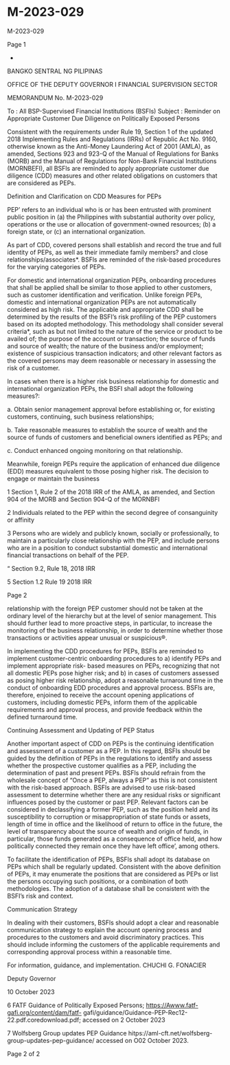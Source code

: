 # M-2023-029

M-2023-029

Page 1

*

BANGKO SENTRAL NG PILIPINAS

OFFICE OF THE DEPUTY GOVERNOR I FINANCIAL SUPERVISION SECTOR

MEMORANDUM No. M-2023-029

To : All BSP-Supervised Financial Institutions (BSFIs) Subject : Reminder on Appropriate Customer Due Diligence on Politically Exposed Persons

Consistent with the requirements under Rule 19, Section 1 of the updated 2018 Implementing Rules and Regulations (IRRs) of Republic Act No. 9160, otherwise known as the Anti-Money Laundering Act of 2001 (AMLA), as amended, Sections 923 and 923-Q of the Manual of Regulations for Banks (MORB) and the Manual of Regulations for Non-Bank Financial Institutions (MORNBEFI), all BSFls are reminded to apply appropriate customer due diligence (CDD) measures and other related obligations on customers that are considered as PEPs.

Definition and Clarification on CDD Measures for PEPs

PEP’ refers to an individual who is or has been entrusted with prominent public position in (a) the Philippines with substantial authority over policy, operations or the use or allocation of government-owned resources; (b) a foreign state, or (c) an international organization.

As part of CDD, covered persons shall establish and record the true and full identity of PEPs, as well as their immediate family members? and close relationships/associates*. BSFls are reminded of the risk-based procedures for the varying categories of PEPs.

For domestic and international organization PEPs, onboarding procedures that shall be applied shall be similar to those applied to other customers, such as customer identification and verification. Unlike foreign PEPs, domestic and international organization PEPs are not automatically considered as high risk. The applicable and appropriate CDD shall be determined by the results of the BSFI’s risk profiling of the PEP customers based on its adopted methodology. This methodology shall consider several criteria*, such as but not limited to the nature of the service or product to be availed of; the purpose of the account or transaction; the source of funds and source of wealth; the nature of the business and/or employment; existence of suspicious transaction indicators; and other relevant factors as the covered persons may deem reasonable or necessary in assessing the risk of a customer.

In cases when there is a higher risk business relationship for domestic and international organization PEPs, the BSFI shall adopt the following measures?:

a. Obtain senior management approval before establishing or, for existing customers, continuing, such business relationships;

b. Take reasonable measures to establish the source of wealth and the source of funds of customers and beneficial owners identified as PEPs; and

c. Conduct enhanced ongoing monitoring on that relationship.

Meanwhile, foreign PEPs require the application of enhanced due diligence (EDD) measures equivalent to those posing higher risk. The decision to engage or maintain the business

1 Section 1, Rule 2 of the 2018 IRR of the AMLA, as amended, and Section 904 of the MORB and Section 904-Q of the MORNBFI

2 Individuals related to the PEP within the second degree of consanguinity or affinity

3 Persons who are widely and publicly known, socially or professionally, to maintain a particularly close relationship with the PEP, and include persons who are in a position to conduct substantial domestic and international financial transactions on behalf of the PEP.

“ Section 9.2, Rule 18, 2018 IRR

5 Section 1.2 Rule 19 2018 IRR

Page 2

relationship with the foreign PEP customer should not be taken at the ordinary level of the hierarchy but at the level of senior management. This should further lead to more proactive steps, in particular, to increase the monitoring of the business relationship, in order to determine whether those transactions or activities appear unusual or suspicious®.

In implementing the CDD procedures for PEPs, BSFls are reminded to implement customer-centric onboarding procedures to a) identify PEPs and implement appropriate risk- based measures on PEPs, recognizing that not all domestic PEPs pose higher risk; and b) in cases of customers assessed as posing higher risk relationship, adopt a reasonable turnaround time in the conduct of onboarding EDD procedures and approval process. BSFls are, therefore, enjoined to receive the account opening applications of customers, including domestic PEPs, inform them of the applicable requirements and approval process, and provide feedback within the defined turnaround time.

Continuing Assessment and Updating of PEP Status

Another important aspect of CDD on PEPs is the continuing identification and assessment of a customer as a PEP. In this regard, BSFls should be guided by the definition of PEPs in the regulations to identify and assess whether the prospective customer qualifies as a PEP, including the determination of past and present PEPs. BSFls should refrain from the wholesale concept of “Once a PEP, always a PEP” as this is not consistent with the risk-based approach. BSFls are advised to use risk-based assessment to determine whether there are any residual risks or significant influences posed by the customer or past PEP. Relevant factors can be considered in declassifying a former PEP, such as the position held and its susceptibility to corruption or misappropriation of state funds or assets, length of time in office and the likelihood of return to office in the future, the level of transparency about the source of wealth and origin of funds, in particular, those funds generated as a consequence of office held, and how politically connected they remain once they have left office’, among others.

To facilitate the identification of PEPs, BSFls shall adopt its database on PEPs which shall be regularly updated. Consistent with the above definition of PEPs, it may enumerate the positions that are considered as PEPs or list the persons occupying such positions, or a combination of both methodologies. The adoption of a database shall be consistent with the BSFI’s risk and context.

Communication Strategy

In dealing with their customers, BSFls should adopt a clear and reasonable communication strategy to explain the account opening process and procedures to the customers and avoid discriminatory practices. This should include informing the customers of the applicable requirements and corresponding approval process within a reasonable time.

For information, guidance, and implementation.  CHUCHI G. FONACIER

Deputy Governor

10 October 2023

6 FATF Guidance of Politically Exposed Persons; https://Awww.fatf-gafi.org/content/dam/fatf- gafi/guidance/Guidance-PEP-Rec12-22.pdf.coredownload.pdf; accessed on 2 October 2023

7 Wolfsberg Group updates PEP Guidance hitps://aml-cft.net/wolfsberg-group-updates-pep-guidance/ accessed on O02 October 2023.

Page 2 of 2